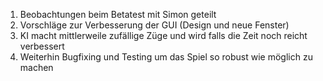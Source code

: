 1. Beobachtungen beim Betatest mit Simon geteilt
2. Vorschläge zur Verbesserung der GUI (Design und neue Fenster)
3. KI macht mittlerweile zufällige Züge und wird falls die Zeit noch reicht verbessert
4. Weiterhin Bugfixing und Testing um das Spiel so robust wie möglich zu machen